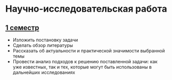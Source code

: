 # Научно-исследовательская работа

## [1 семестр](./src/works/1/main.tex)
* Изложить постановку задачи
* Сделать обзор литературы
* Рассказать об актуальности и практической значимости выбранной темы
* Провести анализ подходов к решению поставленной задачи: как уже известных, так и тех, которые могут быть использованы в дальнейших исследованиях
